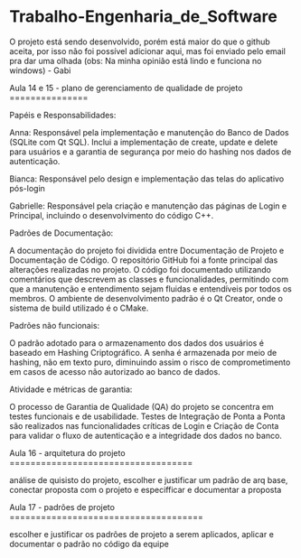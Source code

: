 # Trabalho-Engenharia_de_Software

O projeto está sendo desenvolvido, porém está maior do que o github aceita, por isso não foi possível adicionar aqui, mas foi enviado pelo email pra dar uma olhada (obs: Na minha opinião está lindo e funciona no windows) - Gabi

Aula 14 e 15 - plano de gerenciamento de qualidade de projeto ===============

Papéis e Responsabilidades:

Anna: Responsável pela implementação e manutenção do Banco de Dados (SQLite com Qt SQL). Inclui a implementação de create, update e delete para usuários e a garantia de segurança por meio do hashing nos dados de autenticação.

Bianca: Responsável pelo design e implementação das telas do aplicativo pós-login 

Gabrielle: Responsável pela criação e manutenção das páginas de Login e Principal, incluindo o desenvolvimento do código C++.

Padrões de Documentação:

A documentação do projeto foi dividida entre Documentação de Projeto e Documentação de Código. O repositório GitHub foi a fonte principal das alterações realizadas no projeto. O código foi documentado utilizando comentários que descrevem as classes e funcionalidades, permitindo com que a manutenção e entendimento sejam fluidas e entendíveis por todos os membros. O ambiente de desenvolvimento padrão é o Qt Creator, onde o sistema de build utilizado é o CMake.

Padrões não funcionais:

O padrão adotado para o armazenamento dos dados dos usuários é baseado em Hashing Criptográfico. A senha é armazenada por meio de hashing, não em texto puro, diminuindo assim o risco de comprometimento em casos de acesso não autorizado ao banco de dados.
  
Atividade e métricas de garantia:

O processo de Garantia de Qualidade (QA) do projeto se concentra em testes funcionais e de usabilidade. Testes de Integração de Ponta a Ponta são realizados nas funcionalidades críticas de Login e Criação de Conta para validar o fluxo de autenticação e a integridade dos dados no banco.

Aula 16 - arquitetura do projeto ===================================

análise de quisisto do projeto, escolher e justificar um padrão de arq base, conectar proposta com o projeto e especifficar e documentar a proposta

Aula 17 - padrões de projeto =====================================

escolher e justificar os padrões de projeto a serem aplicados, aplicar e documentar  o padrão no código da equipe
